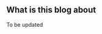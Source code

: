 <!--
.. title: About this blog
.. slug: about-this-blog
.. date: 2019-08-17 18:45:38 UTC+03:00
.. tags:
.. category: Blog
.. link:
.. description:
.. type: text
.. author: Evgeny Frolov
-->

## What is this blog about
To be updated

